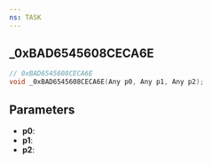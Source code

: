 ```yaml
---
ns: TASK
---
```

## _0xBAD6545608CECA6E

```c
// 0xBAD6545608CECA6E
void _0xBAD6545608CECA6E(Any p0, Any p1, Any p2);
```

## Parameters
* **p0**:
* **p1**:
* **p2**:
